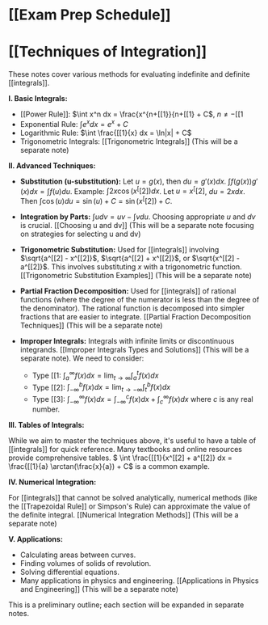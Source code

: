 # [[Exam Prep Schedule]]
# [[Techniques of Integration]]

These notes cover various methods for evaluating indefinite and definite [[integrals]].

**I. Basic Integrals:**

*   [[Power Rule]]: $\int x^n dx = \frac{x^{n+[[1}}{n+[[1} + C$,  $n \neq -[[1$
*   Exponential Rule: $\int e^x dx = e^x + C$
*   Logarithmic Rule: $\int \frac{[[1}{x} dx = \ln|x| + C$
*   Trigonometric Integrals:  [[Trigonometric Integrals]] (This will be a separate note)


**II. Advanced Techniques:**

*   **Substitution (u-substitution):**  Let $u = g(x)$, then $du = g'(x)dx$.  $\int f(g(x))g'(x)dx = \int f(u)du$.  Example: $\int 2x \cos(x^[[2]) dx$. Let $u = x^[[2]$, $du = 2x dx$. Then $\int \cos(u) du = \sin(u) + C = \sin(x^[[2]) + C$.

*   **Integration by Parts:** $\int u dv = uv - \int v du$.  Choosing appropriate $u$ and $dv$ is crucial.  [[Choosing u and dv]] (This will be a separate note focusing on strategies for selecting u and dv)


*   **Trigonometric Substitution:** Used for [[integrals]] involving $\sqrt{a^[[2] - x^[[2]}$, $\sqrt{a^[[2] + x^[[2]}$, or $\sqrt{x^[[2] - a^[[2]}$.  This involves substituting $x$ with a trigonometric function. [[Trigonometric Substitution Examples]] (This will be a separate note)

*   **Partial Fraction Decomposition:** Used for [[integrals]] of rational functions (where the degree of the numerator is less than the degree of the denominator).  The rational function is decomposed into simpler fractions that are easier to integrate. [[Partial Fraction Decomposition Techniques]] (This will be a separate note)


*   **Improper Integrals:** Integrals with infinite limits or discontinuous integrands. [[Improper Integrals Types and Solutions]] (This will be a separate note).  We need to consider:
    *   Type [[1: $\int_a^{\infty} f(x) dx = \lim_{t \to \infty} \int_a^t f(x) dx$
    *   Type [[2]: $\int_{-\infty}^b f(x) dx = \lim_{t \to -\infty} \int_t^b f(x) dx$
    *   Type [[3]: $\int_{-\infty}^{\infty} f(x) dx = \int_{-\infty}^c f(x) dx + \int_c^{\infty} f(x) dx$  where $c$ is any real number.


**III. Tables of Integrals:**

While we aim to master the techniques above, it's useful to have a table of [[integrals]] for quick reference.  Many textbooks and online resources provide comprehensive tables. $ \int \frac{[[1}{x^[[2] + a^[[2]} dx = \frac{[[1}{a} \arctan(\frac{x}{a}) + C$ is a common example.


**IV. Numerical Integration:**

For [[integrals]] that cannot be solved analytically, numerical methods (like the [[Trapezoidal Rule]] or Simpson's Rule) can approximate the value of the definite integral. [[Numerical Integration Methods]] (This will be a separate note)

**V. Applications:**

*   Calculating areas between curves.
*   Finding volumes of solids of revolution.
*   Solving differential equations.
*   Many applications in physics and engineering.  [[Applications in Physics and Engineering]] (This will be a separate note)


This is a preliminary outline; each section will be expanded in separate notes.

